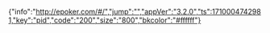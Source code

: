 {"info":"http://epoker.com/#/","jump":"","appVer":"3.2.0","ts":1710004742981,"key":"pid","code":"200","size":"800","bkcolor":"#ffffff"}